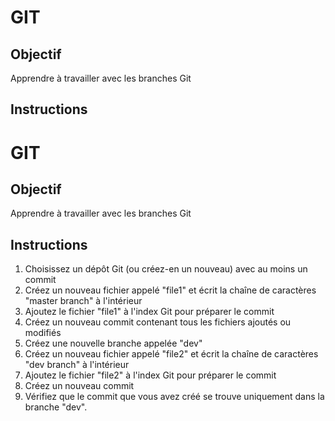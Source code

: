# GIT

## Objectif
Apprendre à travailler avec les branches Git

## Instructions
# GIT

## Objectif
Apprendre à travailler avec les branches Git

## Instructions

1. Choisissez un dépôt Git (ou créez-en un nouveau) avec au moins un commit
2. Créez un nouveau fichier appelé "file1" et écrit la chaîne de caractères "master branch" à l'intérieur
3. Ajoutez le fichier "file1" à l'index Git pour préparer le commit
4. Créez un nouveau commit contenant tous les fichiers ajoutés ou modifiés 
5. Créez une nouvelle branche appelée "dev"
6. Créez un nouveau fichier appelé "file2" et écrit la chaîne de caractères "dev branch" à l'intérieur
7. Ajoutez le fichier "file2" à l'index Git pour préparer le commit
8. Créez un nouveau commit
9. Vérifiez que le commit que vous avez créé se trouve uniquement dans la branche "dev".








